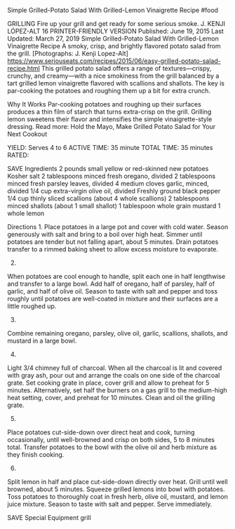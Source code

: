 Simple Grilled-Potato Salad With Grilled-Lemon Vinaigrette Recipe
#food 

GRILLING Fire up your grill and get ready for some serious smoke.
J. KENJI LÓPEZ-ALT
16     PRINTER-FRIENDLY VERSION
Published: June 19, 2015 Last Updated: March 27, 2019
Simple Grilled-Potato Salad With Grilled-Lemon Vinaigrette Recipe
A smoky, crisp, and brightly flavored potato salad from the grill. [Photographs: J. Kenji Lopez-Alt]
https://www.seriouseats.com/recipes/2015/06/easy-grilled-potato-salad-recipe.html
This grilled potato salad offers a range of textures—crispy, crunchy, and creamy—with a nice smokiness from the grill balanced by a tart grilled lemon vinaigrette flavored with scallions and shallots. The key is par-cooking the potatoes and roughing them up a bit for extra crunch.

Why It Works
Par-cooking potatoes and roughing up their surfaces produces a thin film of starch that turns extra-crisp on the grill.
Grilling lemon sweetens their flavor and intensifies the simple vinaigrette-style dressing.
Read more: Hold the Mayo, Make Grilled Potato Salad for Your Next Cookout

YIELD:
Serves 4 to 6
ACTIVE TIME:
35 minute
TOTAL TIME:
35 minutes
RATED:
    
 SAVE
Ingredients
2 pounds small yellow or red-skinned new potatoes
Kosher salt
2 tablespoons minced fresh oregano, divided
2 tablespoons minced fresh parsley leaves, divided
4 medium cloves garlic, minced, divided
1/4 cup extra-virgin olive oil, divided
Freshly ground black pepper
1/4 cup thinly sliced scallions (about 4 whole scallions)
2 tablespoons minced shallots (about 1 small shallot)
1 tablespoon whole grain mustard
1 whole lemon

Directions
1.
Place potatoes in a large pot and cover with cold water. Season generously with salt and bring to a boil over high heat. Simmer until potatoes are tender but not falling apart, about 5 minutes. Drain potatoes transfer to a rimmed baking sheet to allow excess moisture to evaporate.

2.
When potatoes are cool enough to handle, split each one in half lengthwise and transfer to a large bowl. Add half of oregano, half of parsley, half of garlic, and half of olive oil. Season to taste with salt and pepper and toss roughly until potatoes are well-coated in mixture and their surfaces are a little roughed up.

3.
Combine remaining oregano, parsley, olive oil, garlic, scallions, shallots, and mustard in a large bowl.

4.
Light 3/4 chimney full of charcoal. When all the charcoal is lit and covered with gray ash, pour out and arrange the coals on one side of the charcoal grate. Set cooking grate in place, cover grill and allow to preheat for 5 minutes. Alternatively, set half the burners on a gas grill to the medium-high heat setting, cover, and preheat for 10 minutes. Clean and oil the grilling grate.

5.
Place potatoes cut-side-down over direct heat and cook, turning occasionally, until well-browned and crisp on both sides, 5 to 8 minutes total. Transfer potatoes to the bowl with the olive oil and herb mixture as they finish cooking.

6.
Split lemon in half and place cut-side-down directly over heat. Grill until well browned, about 5 minutes. Squeeze grilled lemons into bowl with potatoes. Toss potatoes to thoroughly coat in fresh herb, olive oil, mustard, and lemon juice mixture. Season to taste with salt and pepper. Serve immediately.

 SAVE
Special Equipment
grill